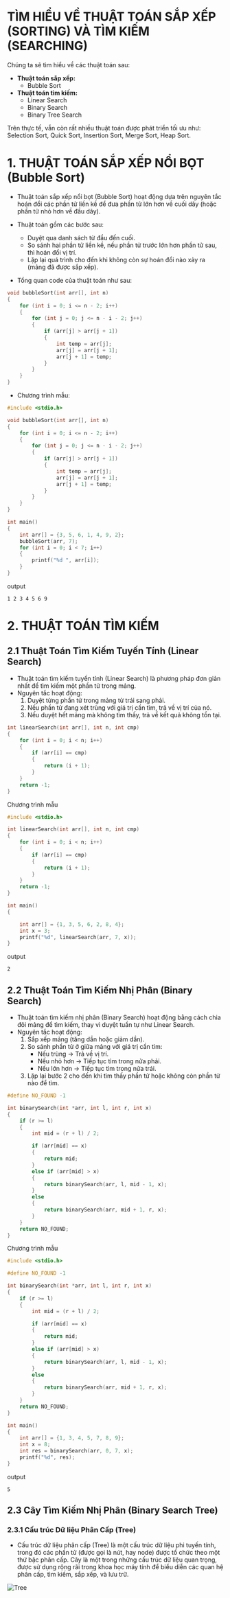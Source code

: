 # TÌM HIỂU VỀ THUẬT TOÁN SẮP XẾP (SORTING) VÀ TÌM KIẾM (SEARCHING)
Chúng ta sẽ tìm hiểu về các thuật toán sau:
- **Thuật toán sắp xếp:**
  - Bubble Sort
- **Thuật toán tìm kiếm:**
  - Linear Search
  - Binary Search
  - Binary Tree Search

Trên thực tế, vẫn còn rất nhiều thuật toán được phát triển tối ưu như: Selection Sort, Quick Sort, Insertion Sort, Merge Sort, Heap Sort.

# 1. THUẬT TOÁN SẮP XẾP NỔI BỌT (Bubble Sort)
- Thuật toán sắp xếp nổi bọt (Bubble Sort) hoạt động dựa trên nguyên tắc hoán đổi các phần tử liền kề để đưa phần tử lớn hơn về cuối dãy (hoặc phần tử nhỏ hơn về đầu dãy).
- Thuật toán gồm các bước sau:
  - Duyệt qua danh sách từ đầu đến cuối.
  - So sánh hai phần tử liền kề, nếu phần tử trước lớn hơn phần tử sau, thì hoán đổi vị trí.
  - Lặp lại quá trình cho đến khi không còn sự hoán đổi nào xảy ra (mảng đã được sắp xếp).
 
- Tổng quan code của thuật toán như sau:

```cpp
void bubbleSort(int arr[], int n)
{
    for (int i = 0; i <= n - 2; i++)
    {
        for (int j = 0; j <= n - i - 2; j++)
        {
            if (arr[j] > arr[j + 1])
            {
                int temp = arr[j];
                arr[j] = arr[j + 1];
                arr[j + 1] = temp;
            }
        }
    }
}
```

- Chương trình mẫu:

```cpp
#include <stdio.h>

void bubbleSort(int arr[], int n)
{
    for (int i = 0; i <= n - 2; i++)
    {
        for (int j = 0; j <= n - i - 2; j++)
        {
            if (arr[j] > arr[j + 1])
            {
                int temp = arr[j];
                arr[j] = arr[j + 1];
                arr[j + 1] = temp;
            }
        }
    }
}

int main()
{
    int arr[] = {3, 5, 6, 1, 4, 9, 2};
    bubbleSort(arr, 7);
    for (int i = 0; i < 7; i++)
    {
        printf("%d ", arr[i]);
    }
}
```

output

```
1 2 3 4 5 6 9
```

# 2. THUẬT TOÁN TÌM KIẾM

## 2.1 Thuật Toán Tìm Kiếm Tuyến Tính (Linear Search)
- Thuật toán tìm kiếm tuyến tính (Linear Search) là phương pháp đơn giản nhất để tìm kiếm một phần tử trong mảng.
- Nguyên tắc hoạt động:
  1. Duyệt từng phần tử trong mảng từ trái sang phải.
  2. Nếu phần tử đang xét trùng với giá trị cần tìm, trả về vị trí của nó.
  3. Nếu duyệt hết mảng mà không tìm thấy, trả về kết quả không tồn tại.


```cpp
int linearSearch(int arr[], int n, int cmp)
{
    for (int i = 0; i < n; i++)
    {
        if (arr[i] == cmp)
        {
            return (i + 1);
        }
    }
    return -1;
}
```

Chương trình mẫu

```cpp
#include <stdio.h>

int linearSearch(int arr[], int n, int cmp)
{
    for (int i = 0; i < n; i++)
    {
        if (arr[i] == cmp)
        {
            return (i + 1);
        }
    }
    return -1;
}

int main()
{

    int arr[] = {1, 3, 5, 6, 2, 8, 4};
    int x = 3;
    printf("%d", linearSearch(arr, 7, x));
}
```

output

```
2
```

## 2.2 Thuật Toán Tìm Kiếm Nhị Phân (Binary Search)
- Thuật toán tìm kiếm nhị phân (Binary Search) hoạt động bằng cách chia đôi mảng để tìm kiếm, thay vì duyệt tuần tự như Linear Search.
- Nguyên tắc hoạt động:
  1. Sắp xếp mảng (tăng dần hoặc giảm dần).
  2. So sánh phần tử ở giữa mảng với giá trị cần tìm:
      - Nếu trùng → Trả về vị trí.
      - Nếu nhỏ hơn → Tiếp tục tìm trong nửa phải.
      - Nếu lớn hơn → Tiếp tục tìm trong nửa trái.
  3. Lặp lại bước 2 cho đến khi tìm thấy phần tử hoặc không còn phần tử nào để tìm.

```cpp
#define NO_FOUND -1

int binarySearch(int *arr, int l, int r, int x)
{
    if (r >= l)
    {
        int mid = (r + l) / 2;

        if (arr[mid] == x)
        {
            return mid;
        }
        else if (arr[mid] > x)
        {
            return binarySearch(arr, l, mid - 1, x);
        }
        else
        {
            return binarySearch(arr, mid + 1, r, x);
        }
    }
    return NO_FOUND;
}
```

Chương trình mẫu

```cpp
#include <stdio.h>

#define NO_FOUND -1

int binarySearch(int *arr, int l, int r, int x)
{
    if (r >= l)
    {
        int mid = (r + l) / 2;

        if (arr[mid] == x)
        {
            return mid;
        }
        else if (arr[mid] > x)
        {
            return binarySearch(arr, l, mid - 1, x);
        }
        else
        {
            return binarySearch(arr, mid + 1, r, x);
        }
    }
    return NO_FOUND;
}

int main()
{
    int arr[] = {1, 3, 4, 5, 7, 8, 9};
    int x = 8;
    int res = binarySearch(arr, 0, 7, x);
    printf("%d", res);
}
```

output

```
5
```

## 2.3 Cây Tìm Kiếm Nhị Phân (Binary Search Tree)
### 2.3.1 Cấu trúc Dữ liệu Phân Cấp (Tree)
- Cấu trúc dữ liệu phân cấp (Tree) là một cấu trúc dữ liệu phi tuyến tính, trong đó các phần tử (được gọi là nút, hay node) được tổ chức theo một thứ bậc phân cấp. Cây là một trong những cấu trúc dữ liệu quan trọng, được sử dụng rộng rãi trong khoa học máy tính để biểu diễn các quan hệ phân cấp, tìm kiếm, sắp xếp, và lưu trữ.

![Tree](https://vi.wikipedia.org/wiki/T%E1%BA%ADp_tin:Binary_tree.svg)

